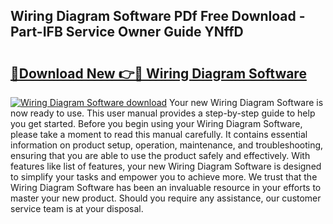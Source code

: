 ## Wiring Diagram Software PDf Free Download - Part-IFB Service Owner Guide YNffD

# <h2><a href="http://dfmiuy.blite.top/?on=Wiring+Diagram+Software">🔗Download New 👉🔴 Wiring Diagram Software</a></h2>

[![Wiring Diagram Software download](https://i.imgur.com/lujVjoI.png)](http://dfmiuy.blite.top/?on=Wiring+Diagram+Software)
Your new Wiring Diagram Software is now ready to use. This user manual provides a step-by-step guide to help you get started. Before you begin using your Wiring Diagram Software, please take a moment to read this manual carefully. It contains essential information on product setup, operation, maintenance, and troubleshooting, ensuring that you are able to use the product safely and effectively. With features like list of features, your new Wiring Diagram Software is designed to simplify your tasks and empower you to achieve more. We trust that the Wiring Diagram Software has been an invaluable resource in your efforts to master your new product. Should you require any assistance, our customer service team is at your disposal.
